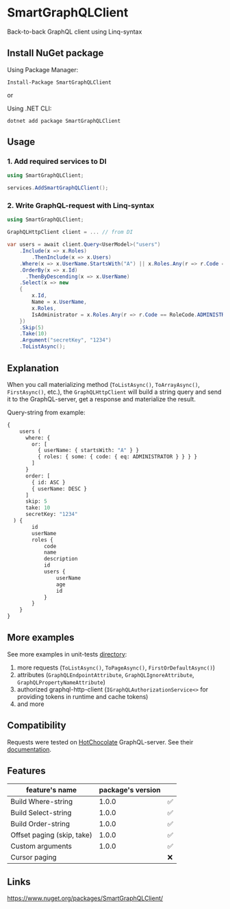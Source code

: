 # SmartGraphQLClient
Back-to-back GraphQL client using Linq-syntax

## Install NuGet package
Using Package Manager:
``` shell
Install-Package SmartGraphQLClient
```
or 

Using .NET CLI:
``` shell
dotnet add package SmartGraphQLClient
```

## Usage

### 1. Add required services to DI
``` csharp
using SmartGraphQLClient;

services.AddSmartGraphQLClient();
```

### 2. Write GraphQL-request with Linq-syntax
``` csharp
using SmartGraphQLClient;

GraphQLHttpClient client = ... // from DI

var users = await client.Query<UserModel>("users")
    .Include(x => x.Roles)
        .ThenInclude(x => x.Users)
    .Where(x => x.UserName.StartsWith("A") || x.Roles.Any(r => r.Code == RoleCode.ADMINISTRATOR))
    .OrderBy(x => x.Id)
      .ThenByDescending(x => x.UserName)
    .Select(x => new 
    {
        x.Id,
        Name = x.UserName,
        x.Roles,
        IsAdministrator = x.Roles.Any(r => r.Code == RoleCode.ADMINISTRATOR)
    })
    .Skip(5)
    .Take(10)
    .Argument("secretKey", "1234")
    .ToListAsync();

```

## Explanation
When you call materializing method (`ToListAsync()`, `ToArrayAsync()`, `FirstAsync()`, etc.), the `GraphQLHttpClient` will build a string query and send it to the GraphQL-server, get a response and materialize the result.

Query-string from example:
``` graphql
{ 
    users (
      where: {
        or: [ 
          { userName: { startsWith: "A" } }
          { roles: { some: { code: { eq: ADMINISTRATOR } } } }
        ]
      }
      order: [
        { id: ASC }
        { userName: DESC }
      ]
      skip: 5
      take: 10
      secretKey: "1234"
  ) {
        id
        userName
        roles {
            code
            name
            description
            id
            users {
                userName
                age
                id
            }
        }
    }
}
```

## More examples
See more examples in unit-tests [directory](https://github.com/RDavydenko/SmartGraphQLClient/tree/master/src/SmartGraphQLClient.Tests/Core/GraphQLHttpClient): 
1) more requests (`ToListAsync()`, `ToPageAsync()`, `FirstOrDefaultAsync()`)
2) attributes (`GraphQLEndpointAttribute`, `GraphQLIgnoreAttribute`, `GraphQLPropertyNameAttribute`)
3) authorized graphql-http-client (`IGraphQLAuthorizationService<>` for providing tokens in runtime and cache tokens)
4) and more

## Compatibility
Requests were tested on [HotChocolate](https://github.com/ChilliCream/graphql-platform/) GraphQL-server. See their [documentation](https://chillicream.com/docs/hotchocolate/v13).

## Features
| feature's name             | package's version |    |
|----------------------------|-------------------|----|
| Build Where-string         | 1.0.0             | ✅ |
| Build Select-string        | 1.0.0             | ✅ |
| Build Order-string         | 1.0.0             | ✅ |
| Offset paging (skip, take) | 1.0.0             | ✅ |
| Custom arguments           | 1.0.0             | ✅ |
| Cursor paging              |                   | ❌ |

## Links
https://www.nuget.org/packages/SmartGraphQLClient/
